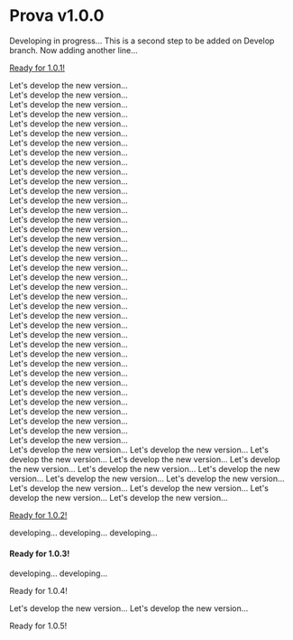 # Prova v1.0.0
Developing in progress...
This is a second step to be added on Develop branch.
Now adding another line...

[Ready for 1.0.1!](#ready_for_1_0_1)

Let's develop the new version...<br>
Let's develop the new version...<br>
Let's develop the new version...<br>
Let's develop the new version...<br>
Let's develop the new version...<br>
Let's develop the new version...<br>
Let's develop the new version...<br>
Let's develop the new version...<br>
Let's develop the new version...<br>
Let's develop the new version...<br>
Let's develop the new version...<br>
Let's develop the new version...<br>
Let's develop the new version...<br>
Let's develop the new version...<br>
Let's develop the new version...<br>
Let's develop the new version...<br>
Let's develop the new version...<br>
Let's develop the new version...<br>
Let's develop the new version...<br>
Let's develop the new version...<br>
Let's develop the new version...<br>
Let's develop the new version...<br>
Let's develop the new version...<br>
Let's develop the new version...<br>
Let's develop the new version...<br>
Let's develop the new version...<br>
Let's develop the new version...<br>
Let's develop the new version...<br>
Let's develop the new version...<br>
Let's develop the new version...<br>
Let's develop the new version...<br>
Let's develop the new version...<br>
Let's develop the new version...<br>
Let's develop the new version...<br>
Let's develop the new version...<br>
Let's develop the new version...<br>
Let's develop the new version...<br>
Let's develop the new version...<br>
Let's develop the new version...
Let's develop the new version...
Let's develop the new version...
Let's develop the new version...
Let's develop the new version...
Let's develop the new version...
Let's develop the new version...
Let's develop the new version...
Let's develop the new version...
Let's develop the new version...
Let's develop the new version...
Let's develop the new version...
Let's develop the new version...


[Ready for 1.0.2!](#ready_for_1_0_2)

developing...
developing...
developing...

#### Ready for 1.0.3!

developing...
developing...

Ready for 1.0.4!

Let's develop the new version...
Let's develop the new version...

Ready for 1.0.5!
